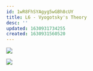 ```yaml
---
id: 1wR8FhSYAgyg5wGBh8cUY
title: L6 - Vyogotsky's Theory
desc: ''
updated: 1630931734255
created: 1630931560520
---
```


![](/assets/images/IDTB_Lec6.1.jpeg)

![](/assets/images/IDTB_Lec6.2.jpeg)
